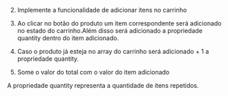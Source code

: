 2. Implemente a funcionalidade de adicionar itens no carrinho

  1. Ao clicar no botão do produto um item correspondente será adicionado no estado do carrinho.Além disso será adicionado a propriedade quantity dentro do item adicionado.
  2. Caso o produto já esteja no array do carrinho será adicionado + 1 a propriedade quantity.
  3. Some o valor do total com o valor do item adicionado

A propriedade quantity representa a quantidade de itens repetidos.

